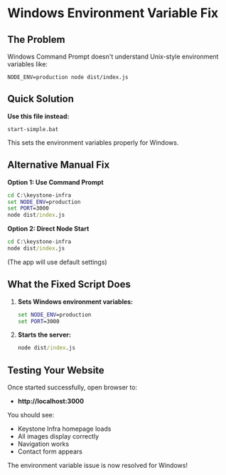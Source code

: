 # Windows Environment Variable Fix

## The Problem
Windows Command Prompt doesn't understand Unix-style environment variables like:
```
NODE_ENV=production node dist/index.js
```

## Quick Solution

**Use this file instead:**
```
start-simple.bat
```

This sets the environment variables properly for Windows.

## Alternative Manual Fix

**Option 1: Use Command Prompt**
```cmd
cd C:\keystone-infra
set NODE_ENV=production
set PORT=3000
node dist/index.js
```

**Option 2: Direct Node Start**
```cmd
cd C:\keystone-infra
node dist/index.js
```
(The app will use default settings)

## What the Fixed Script Does

1. **Sets Windows environment variables:**
   ```cmd
   set NODE_ENV=production
   set PORT=3000
   ```

2. **Starts the server:**
   ```cmd
   node dist/index.js
   ```

## Testing Your Website

Once started successfully, open browser to:
- **http://localhost:3000**

You should see:
- Keystone Infra homepage loads
- All images display correctly
- Navigation works
- Contact form appears

The environment variable issue is now resolved for Windows!